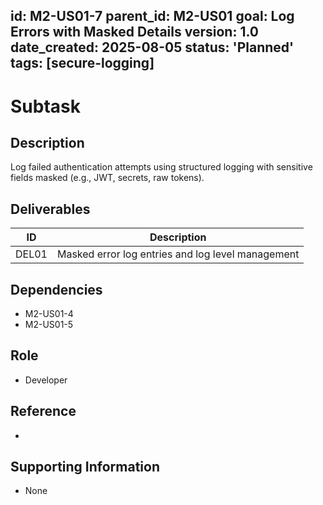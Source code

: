 id: M2-US01-7
parent_id: M2-US01
goal: Log Errors with Masked Details
version: 1.0
date_created: 2025-08-05
status: 'Planned'
tags: [secure-logging]
---

# Subtask

## Description
Log failed authentication attempts using structured logging with sensitive fields masked (e.g., JWT, secrets, raw tokens).

## Deliverables
| ID    | Description                |
|-------|----------------------------|
| DEL01 | Masked error log entries and log level management |

## Dependencies
- M2-US01-4
- M2-US01-5

## Role
- Developer

## Reference
- 

## Supporting Information
- None
